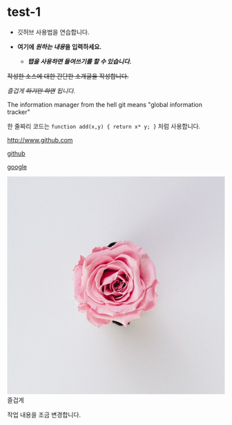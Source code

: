 # test-1

- 깃허브 사용법을 연습합니다. 

+ **여기에 *원하는 내용*을 입력하세요.**

  + ___탭을 사용하면 들여쓰기를 할 수 있습니다.___

 ~~작성한 소스에 대한 간단한 소개글을 작성합니다.~~

_즐겁게 ~~하기만 하면~~ 됩니다._

The information manager from the hell
git means "global information tracker"

한 줄짜리 코드는 `function add(x,y) { return x* y; }` 처럼 사용합니다.

<http://www.github.com>

[github](http://github.com)

[google](http://github.com, "검색사이트")


![핑크로즈](./images/rose.jpg) 즐겁게

작업 내용을 조금 변경합니다.
